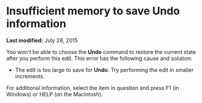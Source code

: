 
# Insufficient memory to save Undo information

 **Last modified:** July 28, 2015

You won't be able to choose the  **Undo** command to restore the current state after you perform this edit. This error has the following cause and solution:




- The edit is too large to save for  **Undo**. Try performing the edit in smaller increments.
    

For additional information, select the item in question and press F1 (in Windows) or HELP (on the Macintosh).
